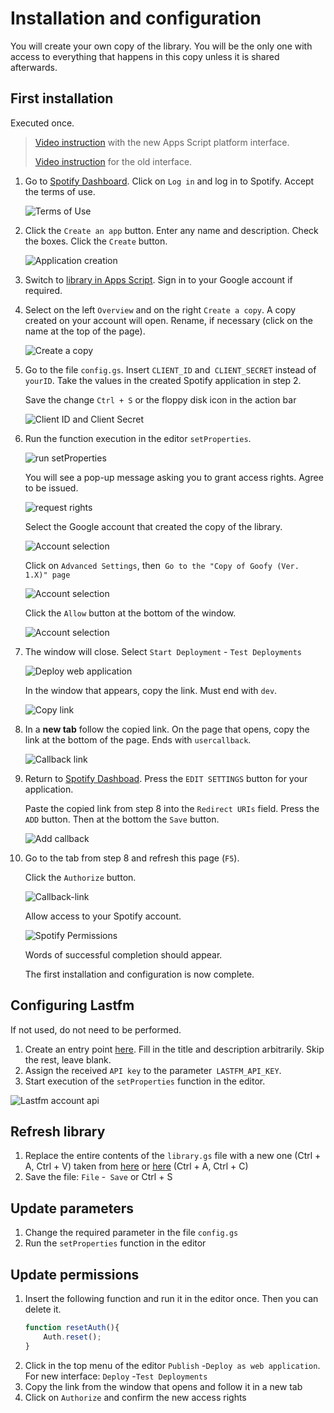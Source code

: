 # Installation and configuration

You will create your own copy of the library. You will be the only one with access to everything that happens in this copy unless it is shared afterwards. 

## First installation

Executed once. 
> [Video instruction](https://drive.google.com/file/d/1yhI8sfBVAyhn5RUUtOxKLiYSgdIF9Ts9/view) with the new Apps Script platform interface. 
> 
> [Video instruction](https://drive.google.com/file/d/13I_E9g5x_Gb-G-KANmzUxLgDv-bPkQsu/view) for the old interface.

1. Go to [Spotify Dashboard](https://developer.spotify.com/dashboard/). Click on `Log in` and log in to Spotify. Accept the terms of use.

   ![Terms of Use](/img/install-step-dashboard-term.png)

2. Click the `Create an app` button. Enter any name and description. Check the boxes. Click the `Create` button.

   ![Application creation](/img/install-step-create-app_eng.png)

3. Switch to [library in Apps Script](https://script.google.com/d/1DnC4H7yjqPV2unMZ_nmB-1bDSJT9wQUJ7Wq-ijF4Nc7Fl3qnbT0FkPSr/edit?usp=sharing). Sign in to your Google account if required.

4. Select on the left `Overview` and on the right `Create a copy`. A copy created on your account will open. Rename, if necessary (click on the name at the top of the page).

    ![Create a copy](/img/install-step-copy_eng.png)

5. Go to the file `config.gs`. Insert `CLIENT_ID` and` CLIENT_SECRET` instead of `yourID`. Take the values in the created Spotify application in step 2.

   Save the change `Ctrl + S` or the floppy disk icon in the action bar

   ![Client ID and Client Secret](/img/install-step-client-id2_eng.png)

6. Run the function execution in the editor `setProperties`. 

   ![run setProperties](/img/install-run-setProperties_eng.png)

   You will see a pop-up message asking you to grant access rights. Agree to be issued.

   ![request rights](/img/install-permission-request.png)

   Select the Google account that created the copy of the library.

   ![Account selection](/img/install-step-account_eng.png)

   Click on `Advanced Settings`, then` Go to the "Copy of Goofy (Ver. 1.X)" page`

   ![Account selection](/img/install-step-warning_eng.png)

   Click the `Allow` button at the bottom of the window.

   ![Account selection](/img/install-step-grant-permissions_eng.png)

7. The window will close. Select `Start Deployment` - `Test Deployments`

   ![Deploy web application](/img/install-step-webapp_eng.png)

   In the window that appears, copy the link. Must end with `dev`.

   ![Copy link](/img/install-step-link_eng.png)

8. In a **new tab** follow the copied link. On the page that opens, copy the link at the bottom of the page. Ends with `usercallback`.

   ![Callback link](/img/install-step-callback-link.png)

9. Return to [Spotify Dashboad](https://developer.spotify.com/dashboard/). Press the `EDIT SETTINGS` button for your application.
    
    Paste the copied link from step 8 into the `Redirect URIs` field. Press the` ADD` button. Then at the bottom the `Save` button.
    
    ![Add callback](/img/install-step-dashboard-redirect.png)

10. Go to the tab from step 8 and refresh this page (`F5`).

    Click the `Authorize` button.

    ![Callback-link](/img/install-step-callback-link.png)

    Allow access to your Spotify account.

    ![Spotify Permissions](/img/install-step-grant-spotify_eng.png)

    Words of successful completion should appear.

    The first installation and configuration is now complete.

## Configuring Lastfm

If not used, do not need to be performed.

1. Create an entry point [here](https://www.last.fm/api/account/create). Fill in the title and description arbitrarily. Skip the rest, leave blank.
2. Assign the received `API key` to the parameter` LASTFM_API_KEY`.
3. Start execution of the `setProperties` function in the editor.

![Lastfm account api](/img/lastfm_account_api3_eng.png)

## Refresh library

1. Replace the entire contents of the `library.gs` file with a new one (Ctrl + A, Ctrl + V) taken from [here](https://github.com/Chimildic/goofy/blob/main/library.js) or [here](https://script.google.com/d/1DnC4H7yjqPV2unMZ_nmB-1bDSJT9wQUJ7Wq-ijF4Nc7Fl3qnbT0FkPSr/edit?usp=sharing) (Ctrl + A, Ctrl + C)
2. Save the file: `File` -` Save` or Ctrl + S

## Update parameters

1. Change the required parameter in the file `config.gs`
2. Run the `setProperties` function in the editor

## Update permissions

1. Insert the following function and run it in the editor once. Then you can delete it.
    ```js
    function resetAuth(){
        Auth.reset();
    }
    ```
2. Click in the top menu of the editor `Publish` -`Deploy as web application`. For new interface: `Deploy` -`Test Deployments`
3. Copy the link from the window that opens and follow it in a new tab
4. Click on `Authorize` and confirm the new access rights